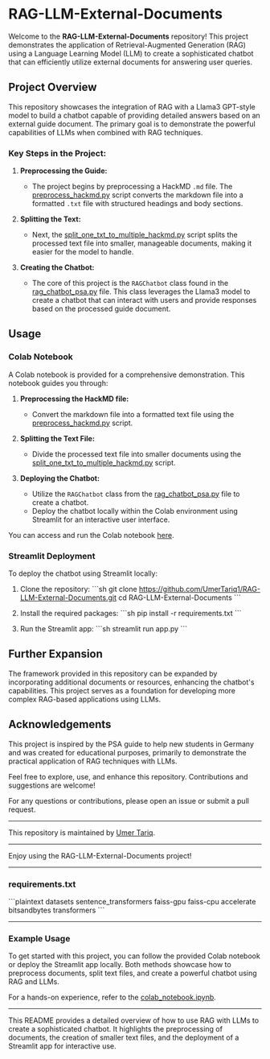 
# RAG-LLM-External-Documents

Welcome to the **RAG-LLM-External-Documents** repository! This project demonstrates the application of Retrieval-Augmented Generation (RAG) using a Language Learning Model (LLM) to create a sophisticated chatbot that can efficiently utilize external documents for answering user queries.

## Project Overview

This repository showcases the integration of RAG with a Llama3 GPT-style model to build a chatbot capable of providing detailed answers based on an external guide document. The primary goal is to demonstrate the powerful capabilities of LLMs when combined with RAG techniques.

### Key Steps in the Project:

1. **Preprocessing the Guide:**
   - The project begins by preprocessing a HackMD `.md` file. The [preprocess_hackmd.py](preprocess_hackmd.py) script converts the markdown file into a formatted `.txt` file with structured headings and body sections.

2. **Splitting the Text:**
   - Next, the [split_one_txt_to_multiple_hackmd.py](split_one_txt_to_multiple_hackmd.py) script splits the processed text file into smaller, manageable documents, making it easier for the model to handle.

3. **Creating the Chatbot:**
   - The core of this project is the `RAGChatbot` class found in the [rag_chatbot_psa.py](rag_chatbot_psa.py) file. This class leverages the Llama3 model to create a chatbot that can interact with users and provide responses based on the processed guide document.

## Usage

### Colab Notebook

A Colab notebook is provided for a comprehensive demonstration. This notebook guides you through:

1. **Preprocessing the HackMD file:**
   - Convert the markdown file into a formatted text file using the [preprocess_hackmd.py](preprocess_hackmd.py) script.

2. **Splitting the Text File:**
   - Divide the processed text file into smaller documents using the [split_one_txt_to_multiple_hackmd.py](split_one_txt_to_multiple_hackmd.py) script.

3. **Deploying the Chatbot:**
   - Utilize the `RAGChatbot` class from the [rag_chatbot_psa.py](rag_chatbot_psa.py) file to create a chatbot.
   - Deploy the chatbot locally within the Colab environment using Streamlit for an interactive user interface.

You can access and run the Colab notebook [here](colab_notebook.ipynb).

### Streamlit Deployment

To deploy the chatbot using Streamlit locally:

1. Clone the repository:
   \`\`\`sh
   git clone https://github.com/UmerTariq1/RAG-LLM-External-Documents.git
   cd RAG-LLM-External-Documents
   \`\`\`

2. Install the required packages:
   \`\`\`sh
   pip install -r requirements.txt
   \`\`\`

3. Run the Streamlit app:
   \`\`\`sh
   streamlit run app.py
   \`\`\`

## Further Expansion

The framework provided in this repository can be expanded by incorporating additional documents or resources, enhancing the chatbot's capabilities. This project serves as a foundation for developing more complex RAG-based applications using LLMs.

## Acknowledgements

This project is inspired by the PSA guide to help new students in Germany and was created for educational purposes, primarily to demonstrate the practical application of RAG techniques with LLMs.

Feel free to explore, use, and enhance this repository. Contributions and suggestions are welcome!

For any questions or contributions, please open an issue or submit a pull request.

---

This repository is maintained by [Umer Tariq](https://github.com/UmerTariq1).

---

Enjoy using the RAG-LLM-External-Documents project!

---

### requirements.txt

\`\`\`plaintext
datasets
sentence_transformers
faiss-gpu
faiss-cpu
accelerate
bitsandbytes
transformers
\`\`\`

---

### Example Usage

To get started with this project, you can follow the provided Colab notebook or deploy the Streamlit app locally. Both methods showcase how to preprocess documents, split text files, and create a powerful chatbot using RAG and LLMs.

For a hands-on experience, refer to the [colab_notebook.ipynb](colab_notebook.ipynb).

---

This README provides a detailed overview of how to use RAG with LLMs to create a sophisticated chatbot. It highlights the preprocessing of documents, the creation of smaller text files, and the deployment of a Streamlit app for interactive use.
